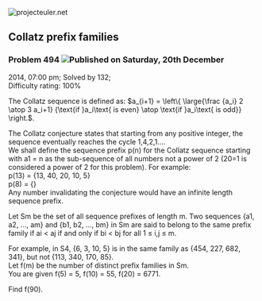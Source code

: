![projecteuler.net](images/print_page_logo.png)

## Collatz prefix families

### Problem 494 ![](images/icon_info.png)Published on Saturday, 20th December
2014, 07:00 pm; Solved by 132;  
Difficulty rating: 100%

The Collatz sequence is defined as: $a_{i+1} = \left\\{ \large{\frac {a_i} 2
\atop 3 a_i+1} {\text{if }a_i\text{ is even} \atop \text{if }a_i\text{ is
odd}} \right.$.

The Collatz conjecture states that starting from any positive integer, the
sequence eventually reaches the cycle 1,4,2,1....  
We shall define the sequence prefix p(n) for the Collatz sequence starting
with a1 = n as the sub-sequence of all numbers not a power of 2 (20=1 is
considered a power of 2 for this problem). For example:  
p(13) = {13, 40, 20, 10, 5}  
p(8) = {}  
Any number invalidating the conjecture would have an infinite length sequence
prefix.

Let Sm be the set of all sequence prefixes of length m. Two sequences {a1, a2,
..., am} and {b1, b2, ..., bm} in Sm are said to belong to the same prefix
family if ai &lt; aj if and only if bi &lt; bj for all 1 ≤ i,j ≤ m.

For example, in S4, {6, 3, 10, 5} is in the same family as {454, 227, 682,
341}, but not {113, 340, 170, 85}.  
Let f(m) be the number of distinct prefix families in Sm.  
You are given f(5) = 5, f(10) = 55, f(20) = 6771.

Find f(90).

  
  

